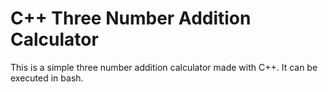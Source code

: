 # C++ Three Number Addition Calculator
This is a simple three number addition calculator made with C++. It can be executed in bash.
